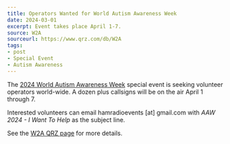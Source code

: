 ```yaml
---
title: Operators Wanted for World Autism Awareness Week
date: 2024-03-01
excerpt: Event takes place April 1-7.
source: W2A
sourceurl: https://www.qrz.com/db/W2A
tags:
- post
- Special Event
- Autism Awareness
---
```

The [2024 World Autism Awareness Week](https://www.qrz.com/db/W2A) special event is seeking volunteer operators world-wide. A dozen plus callsigns will be on the air April 1 through 7.

Interested volunteers can email hamradioevents [at] gmail.com with *AAW 2024 - I Want To Help* as the subject line.

See the [W2A QRZ page](https://www.qrz.com/db/W2A) for more details.
